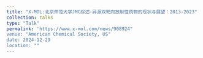 ```yaml
---
title: "X-MOL:北京师范大学JMC综述-异源双靶向放射性药物的现状与展望：2013-2023"
collection: talks
type: "Talk"
permalink: 'https://www.x-mol.com/news/908924"
venue: "American Chemical Society, US"
date: 2024-12-29
location: ""
---
```


